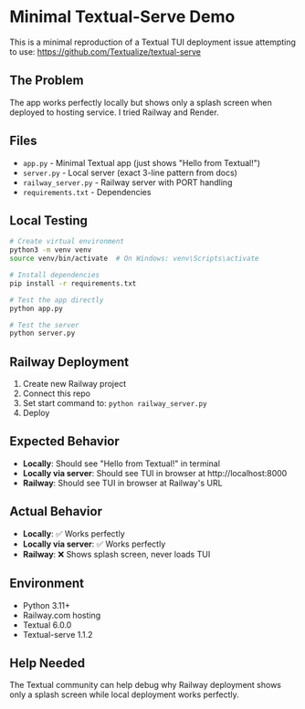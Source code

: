 # Minimal Textual-Serve Demo

This is a minimal reproduction of a Textual TUI deployment issue attempting to use: https://github.com/Textualize/textual-serve 

## The Problem

The app works perfectly locally but shows only a splash screen when deployed to hosting service. I tried Railway and Render.

## Files

- `app.py` - Minimal Textual app (just shows "Hello from Textual!")
- `server.py` - Local server (exact 3-line pattern from docs)
- `railway_server.py` - Railway server with PORT handling
- `requirements.txt` - Dependencies

## Local Testing

```bash
# Create virtual environment
python3 -m venv venv
source venv/bin/activate  # On Windows: venv\Scripts\activate

# Install dependencies
pip install -r requirements.txt

# Test the app directly
python app.py

# Test the server
python server.py
```

## Railway Deployment

1. Create new Railway project
2. Connect this repo
3. Set start command to: `python railway_server.py`
4. Deploy

## Expected Behavior

- **Locally**: Should see "Hello from Textual!" in terminal
- **Locally via server**: Should see TUI in browser at http://localhost:8000
- **Railway**: Should see TUI in browser at Railway's URL

## Actual Behavior

- **Locally**: ✅ Works perfectly
- **Locally via server**: ✅ Works perfectly  
- **Railway**: ❌ Shows splash screen, never loads TUI

## Environment

- Python 3.11+
- Railway.com hosting
- Textual 6.0.0
- Textual-serve 1.1.2

## Help Needed

The Textual community can help debug why Railway deployment shows only a splash screen while local deployment works perfectly.
